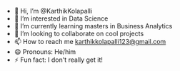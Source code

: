 - 👋 Hi, I’m @KarthikKolapalli
- 👀 I’m interested in Data Science 
- 🌱 I’m currently learning masters in Business Analytics
- 💞️ I’m looking to collaborate on cool projects
- 📫 How to reach me karthikkolapalli123@gmail.com  
- 😄 Pronouns: He/him
- ⚡ Fun fact: I don't really get it! 

<!---
KarthikKolapalli/KarthikKolapalli is a ✨ special ✨ repository because its `README.md` (this file) appears on your GitHub profile.
You can click the Preview link to take a look at your changes.
--->
